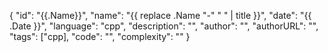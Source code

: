 {
"id": "{{.Name}}",
"name": "{{ replace .Name "-" " " | title }}",
"date": "{{ .Date }}",
"language": "cpp",
"description": "",
"author": "",
"authorURL": "",
"tags": ["cpp],
"code": "",
"complexity": ""
}